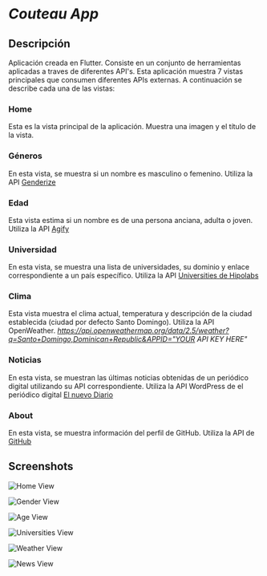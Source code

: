 # ***Couteau App***

## Descripción
Aplicación creada en Flutter.
Consiste en un conjunto de herramientas aplicadas a traves de diferentes API's.
Esta aplicación muestra 7 vistas principales que consumen diferentes APIs externas. A continuación se describe cada una de las vistas:

### Home
Esta es la vista principal de la aplicación.
Muestra una imagen y el título de la vista.

### Géneros
En esta vista, se muestra si un nombre es masculino o femenino.
Utiliza la API [Genderize](https://api.genderize.io/?name=maria)

### Edad
Esta vista estima si un nombre es de una persona anciana, adulta o joven.
Utiliza la API [Agify](https://api.agify.io/?name=maria)

### Universidad
En esta vista, se muestra una lista de universidades, su dominio y enlace correspondiente a un país específico.
Utiliza la API [Universities de Hipolabs](http://universities.hipolabs.com/search?country=Dominican+Republic)

### Clima
Esta vista muestra el clima actual, temperatura y descripción de la ciudad establecida (ciudad por defecto Santo Domingo).
Utiliza la API  OpenWeather. _https://api.openweathermap.org/data/2.5/weather?q=Santo+Domingo,Dominican+Republic&APPID="YOUR API KEY HERE"_

### Noticias
En esta vista, se muestran las últimas noticias obtenidas de un periódico digital utilizando su API correspondiente.
Utiliza la API WordPress de el periódico digital [El nuevo Diario](https://elnuevodiario.com.do/wp-json/wp/v2/posts)

### About
En esta vista, se muestra información del perfil de GitHub.
Utiliza la API de [GitHub](https://api.github.com/users/2mingho/repos)

## Screenshots

![Home View](lib/assets/images/MainScreen.png)

![Gender View](lib/assets/images/GenderScreen.png)

![Age View](lib/assets/images/AgeScreen.png)

![Universities View](lib/assets/images/UniversitiesScreen.png)

![Weather View](lib/assets/images/WeatherScreen.png)

![News View](lib/assets/images/NewsScreen.png)